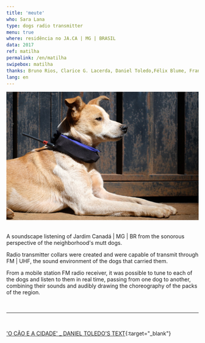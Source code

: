 ```yaml
---
title: 'meute'
who: Sara Lana
type: dogs radio transmitter
menu: true
where: residência no JA.CA | MG | BRASIL
data: 2017
ref: matilha
permalink: /en/matilha
swipebox: matilha
thanks: Bruno Rios, Clarice G. Lacerda, Daniel Toledo,Félix Blume, Francisca Caporalli, Joana, Matheus Mesquita, Marina Câmara
lang: en
---
```


<img src="../assets/posts/mat6.jpeg">
<br><br>

A soundscape listening of Jardim Canadá | MG | BR from the sonorous perspective of the neighborhood's mutt dogs.

Radio transmitter collars were created and were capable of transmit through FM | UHF, the sound environment of the dogs that carried them.

From a mobile station FM radio receiver, it was possible to tune to each of the dogs and listen to them in real time, passing from one dog to another, combining their sounds and audibly drawing the choreography of the packs of the region.

<br>

---

<br>

['O CÃO E A CIDADE' _ DANIEL TOLEDO'S TEXT](http://www.jaca.center/o-cao-e-a-cidade-2/){:target="_blank"}

<br>
